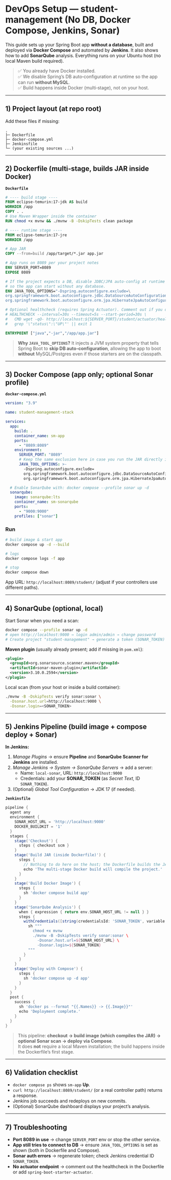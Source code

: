 # DevOps Setup — **student-management** (No DB, Docker Compose, Jenkins, Sonar)

This guide sets up your Spring Boot app **without a database**, built and deployed via **Docker Compose** and automated by **Jenkins**. It also shows how to add **SonarQube** analysis. Everything runs on your Ubuntu host (no local Maven build required).

> ✅ You already have Docker installed.  
> ✅ We disable Spring’s DB auto‑configuration at runtime so the app can run **without MySQL**.  
> ✅ Build happens inside Docker (multi‑stage), not on your host.

---

## 1) Project layout (at repo root)

Add these files if missing:

```
.
├─ Dockerfile
├─ docker-compose.yml
├─ Jenkinsfile
└─ (your existing sources ...)
```

---

## 2) Dockerfile (multi‑stage, builds JAR inside Docker)

**`Dockerfile`**
```dockerfile
# ---- build stage ----
FROM eclipse-temurin:17-jdk AS build
WORKDIR /app
COPY . .
# Use Maven Wrapper inside the container
RUN chmod +x mvnw && ./mvnw -B -DskipTests clean package

# ---- runtime stage ----
FROM eclipse-temurin:17-jre
WORKDIR /app

# App JAR
COPY --from=build /app/target/*.jar app.jar

# App runs on 8089 per your project notes
ENV SERVER_PORT=8089
EXPOSE 8089

# If the project expects a DB, disable JDBC/JPA auto-config at runtime
# so the app can start without any database.
ENV JAVA_TOOL_OPTIONS="-Dspring.autoconfigure.exclude=\
org.springframework.boot.autoconfigure.jdbc.DataSourceAutoConfiguration,\
org.springframework.boot.autoconfigure.orm.jpa.HibernateJpaAutoConfiguration"

# Optional healthcheck (requires Spring Actuator). Comment out if you don't have actuator.
# HEALTHCHECK --interval=30s --timeout=5s --start-period=30s \
#   CMD wget -qO- http://localhost:${SERVER_PORT}/student/actuator/health | \
#   grep '\"status\":\"UP\"' || exit 1

ENTRYPOINT ["java","-jar","/app/app.jar"]
```

> **Why `JAVA_TOOL_OPTIONS`?** It injects a JVM system property that tells Spring Boot to **skip DB auto‑configuration**, allowing the app to boot **without** MySQL/Postgres even if those starters are on the classpath.

---

## 3) Docker Compose (app only; optional Sonar profile)

**`docker-compose.yml`**
```yaml
version: "3.9"

name: student-management-stack

services:
  app:
    build: .
    container_name: sm-app
    ports:
      - "8089:8089"
    environment:
      SERVER_PORT: "8089"
      # Keep the same exclusion here in case you run the JAR directly in the image
      JAVA_TOOL_OPTIONS: >-
        -Dspring.autoconfigure.exclude=
        org.springframework.boot.autoconfigure.jdbc.DataSourceAutoConfiguration,
        org.springframework.boot.autoconfigure.orm.jpa.HibernateJpaAutoConfiguration

  # Enable SonarQube with: docker compose --profile sonar up -d
  sonarqube:
    image: sonarqube:lts
    container_name: sm-sonarqube
    ports:
      - "9000:9000"
    profiles: ["sonar"]
```

### Run
```bash
# build image & start app
docker compose up -d --build

# logs
docker compose logs -f app

# stop
docker compose down
```

App URL: `http://localhost:8089/student/` (adjust if your controllers use different paths).

---

## 4) SonarQube (optional, local)

Start Sonar when you need a scan:
```bash
docker compose --profile sonar up -d
# open http://localhost:9000 → login admin/admin → change password
# Create project "student-management" → generate a token (SONAR_TOKEN)
```

**Maven plugin** (usually already present; add if missing in `pom.xml`):
```xml
<plugin>
  <groupId>org.sonarsource.scanner.maven</groupId>
  <artifactId>sonar-maven-plugin</artifactId>
  <version>3.10.0.2594</version>
</plugin>
```

Local scan (from your host or inside a build container):
```bash
./mvnw -B -DskipTests verify sonar:sonar \
  -Dsonar.host.url=http://localhost:9000 \
  -Dsonar.login=<SONAR_TOKEN>
```

---

## 5) Jenkins Pipeline (build image + compose deploy + Sonar)

**In Jenkins:**
1. *Manage Plugins* → ensure **Pipeline** and **SonarQube Scanner for Jenkins** are installed.
2. *Manage Jenkins → System → SonarQube Servers* → add a server:  
   - Name: `local-sonar`, URL: `http://localhost:9000`  
   - Credentials: add your **SONAR_TOKEN** (as *Secret Text*, ID `SONAR_TOKEN`).
3. (Optional) *Global Tool Configuration* → JDK 17 (if needed).

**`Jenkinsfile`**
```groovy
pipeline {
  agent any
  environment {
    SONAR_HOST_URL = 'http://localhost:9000'
    DOCKER_BUILDKIT = '1'
  }
  stages {
    stage('Checkout') {
      steps { checkout scm }
    }
    stage('Build JAR (inside Dockerfile)') {
      steps {
        // Nothing to do here on the host; the Dockerfile builds the JAR.
        echo 'The multi-stage Docker build will compile the project.'
      }
    }
    stage('Build Docker Image') {
      steps {
        sh 'docker compose build app'
      }
    }
    stage('SonarQube Analysis') {
      when { expression { return env.SONAR_HOST_URL != null } }
      steps {
        withCredentials([string(credentialsId: 'SONAR_TOKEN', variable: 'SONAR_TOKEN')]) {
          sh """
            chmod +x mvnw
            ./mvnw -B -DskipTests verify sonar:sonar \
              -Dsonar.host.url=${SONAR_HOST_URL} \
              -Dsonar.login=${SONAR_TOKEN}
          """
        }
      }
    }
    stage('Deploy with Compose') {
      steps {
        sh 'docker compose up -d app'
      }
    }
  }
  post {
    success {
      sh 'docker ps --format "{{.Names}} -> {{.Image}}"'
      echo 'Deployment complete.'
    }
  }
}
```

> This pipeline: **checkout → build image (which compiles the JAR) → optional Sonar scan → deploy via Compose**.  
> It does **not** require a local Maven installation; the build happens inside the Dockerfile’s first stage.

---

## 6) Validation checklist

- `docker compose ps` shows `sm-app` **Up**.  
- `curl http://localhost:8089/student/` (or a real controller path) returns a response.  
- Jenkins job succeeds and redeploys on new commits.  
- (Optional) SonarQube dashboard displays your project’s analysis.

---

## 7) Troubleshooting

- **Port 8089 in use** → change `SERVER_PORT` env or stop the other service.  
- **App still tries to connect to DB** → ensure `JAVA_TOOL_OPTIONS` is set as shown (both in Dockerfile and Compose).  
- **Sonar auth errors** → regenerate token; check Jenkins credential ID `SONAR_TOKEN`.  
- **No actuator endpoint** → comment out the healthcheck in the Dockerfile or add `spring-boot-starter-actuator`.